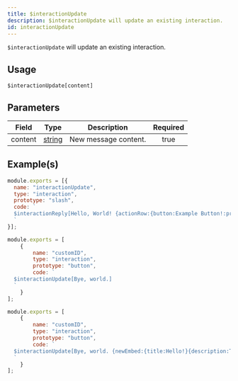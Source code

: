 ```yaml
---
title: $interactionUpdate
description: $interactionUpdate will update an existing interaction.
id: interactionUpdate
---
```


`$interactionUpdate` will update an existing interaction.

## Usage

```aoi
$interactionUpdate[content]
```

## Parameters

| Field   | Type                                                                                              | Description          | Required |
| ------- | ------------------------------------------------------------------------------------------------- | -------------------- | :------: |
| content | [string](https://developer.mozilla.org/en-US/docs/Web/JavaScript/Reference/Global_Objects/String) | New message content. |   true   |

## Example(s)

```javascript
module.exports = [{
  name: "interactionUpdate",
  type: "interaction",
  prototype: "slash",
  code: `
  $interactionReply[Hello, World! {actionRow:{button:Example Button!:primary:customID:false}};everyone;false]
  `
}];
```

```js
module.exports = [
    {
        name: "customID",
        type: "interaction",
        prototype: "button",
        code: `
  $interactionUpdate[Bye, world.]
  `
    }
];
```

```js
module.exports = [
    {
        name: "customID",
        type: "interaction",
        prototype: "button",
        code: `
  $interactionUpdate[Bye, world. {newEmbed:{title:Hello!}{description:This is an embed!}}]
  `
    }
];
```
